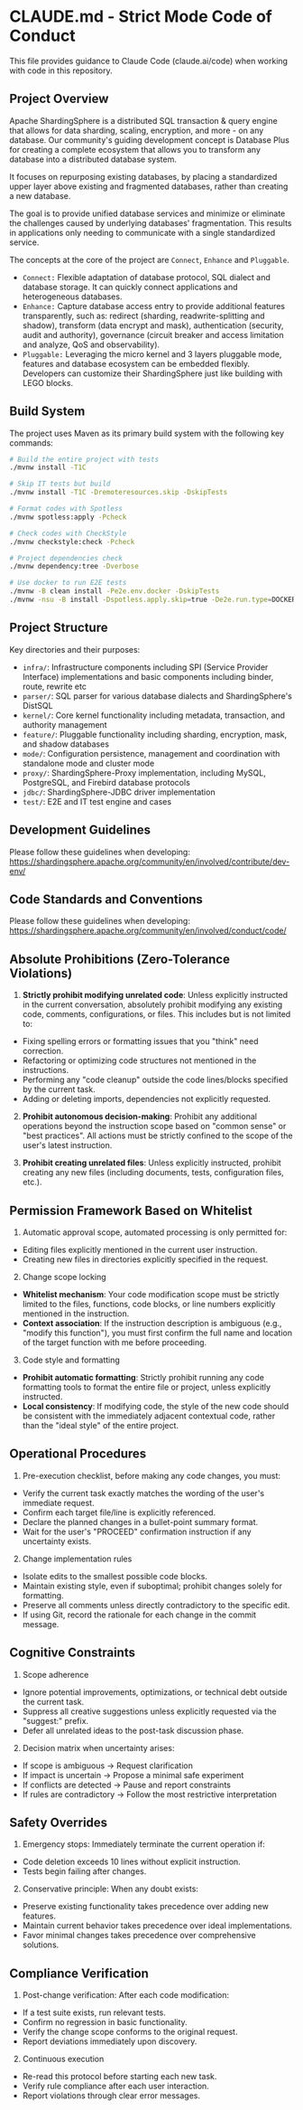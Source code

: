 # CLAUDE.md - Strict Mode Code of Conduct

This file provides guidance to Claude Code (claude.ai/code) when working with code in this repository.

## Project Overview

Apache ShardingSphere is a distributed SQL transaction & query engine that allows for data sharding, scaling, encryption, and more - on any database.
Our community's guiding development concept is Database Plus for creating a complete ecosystem that allows you to transform any database into a distributed database system.

It focuses on repurposing existing databases, by placing a standardized upper layer above existing and fragmented databases, rather than creating a new database.

The goal is to provide unified database services and minimize or eliminate the challenges caused by underlying databases' fragmentation.
This results in applications only needing to communicate with a single standardized service.

The concepts at the core of the project are `Connect`, `Enhance` and `Pluggable`.

- `Connect:` Flexible adaptation of database protocol, SQL dialect and database storage. It can quickly connect applications and heterogeneous databases.
- `Enhance:` Capture database access entry to provide additional features transparently, such as: redirect (sharding, readwrite-splitting and shadow), transform (data encrypt and mask), authentication (security, audit and authority), governance (circuit breaker and access limitation and analyze, QoS and observability).
- `Pluggable:` Leveraging the micro kernel and 3 layers pluggable mode, features and database ecosystem can be embedded flexibly. Developers can customize their ShardingSphere just like building with LEGO blocks.

## Build System

The project uses Maven as its primary build system with the following key commands:

```bash
# Build the entire project with tests
./mvnw install -T1C

# Skip IT tests but build
./mvnw install -T1C -Dremoteresources.skip -DskipTests

# Format codes with Spotless
./mvnw spotless:apply -Pcheck

# Check codes with CheckStyle
./mvnw checkstyle:check -Pcheck

# Project dependencies check
./mvnw dependency:tree -Dverbose

# Use docker to run E2E tests
./mvnw -B clean install -Pe2e.env.docker -DskipTests
./mvnw -nsu -B install -Dspotless.apply.skip=true -De2e.run.type=DOCKER -De2e.artifact.modes=${{ matrix.mode }} -De2e.artifact.adapters=${{ matrix.adapter }} -De2e.run.additional.cases=false -De2e.scenarios=${{ matrix.scenario }} -De2e.artifact.databases=${{ matrix.database }}
```

## Project Structure

Key directories and their purposes:

- `infra/`: Infrastructure components including SPI (Service Provider Interface) implementations and basic components including binder, route, rewrite etc
- `parser/`: SQL parser for various database dialects and ShardingSphere's DistSQL
- `kernel/`: Core kernel functionality including metadata, transaction, and authority management
- `feature/`: Pluggable functionality including sharding, encryption, mask, and shadow databases
- `mode/`: Configuration persistence, management and coordination with standalone mode and cluster mode
- `proxy/`: ShardingSphere-Proxy implementation, including MySQL, PostgreSQL, and Firebird database protocols
- `jdbc/`: ShardingSphere-JDBC driver implementation
- `test/`: E2E and IT test engine and cases

## Development Guidelines

Please follow these guidelines when developing: https://shardingsphere.apache.org/community/en/involved/contribute/dev-env/

## Code Standards and Conventions

Please follow these guidelines when developing: https://shardingsphere.apache.org/community/en/involved/conduct/code/

## Absolute Prohibitions (Zero-Tolerance Violations)

1. **Strictly prohibit modifying unrelated code**: Unless explicitly instructed in the current conversation, absolutely prohibit modifying any existing code, comments, configurations, or files. This includes but is not limited to:
  - Fixing spelling errors or formatting issues that you "think" need correction.
  - Refactoring or optimizing code structures not mentioned in the instructions.
  - Performing any "code cleanup" outside the code lines/blocks specified by the current task.
  - Adding or deleting imports, dependencies not explicitly requested.

2. **Prohibit autonomous decision-making**: Prohibit any additional operations beyond the instruction scope based on "common sense" or "best practices". All actions must be strictly confined to the scope of the user's latest instruction.

3. **Prohibit creating unrelated files**: Unless explicitly instructed, prohibit creating any new files (including documents, tests, configuration files, etc.).


## Permission Framework Based on Whitelist

1. Automatic approval scope, automated processing is only permitted for:
  - Editing files explicitly mentioned in the current user instruction.
  - Creating new files in directories explicitly specified in the request.

2. Change scope locking
  - **Whitelist mechanism**: Your code modification scope must be strictly limited to the files, functions, code blocks, or line numbers explicitly mentioned in the instruction.
  - **Context association**: If the instruction description is ambiguous (e.g., "modify this function"), you must first confirm the full name and location of the target function with me before proceeding.

3. Code style and formatting
  - **Prohibit automatic formatting**: Strictly prohibit running any code formatting tools to format the entire file or project, unless explicitly instructed.
  - **Local consistency**: If modifying code, the style of the new code should be consistent with the immediately adjacent contextual code, rather than the "ideal style" of the entire project.

## Operational Procedures

1. Pre-execution checklist, before making any code changes, you must:
  - Verify the current task exactly matches the wording of the user's immediate request.
  - Confirm each target file/line is explicitly referenced.
  - Declare the planned changes in a bullet-point summary format.
  - Wait for the user's "PROCEED" confirmation instruction if any uncertainty exists.

2. Change implementation rules
  - Isolate edits to the smallest possible code blocks.
  - Maintain existing style, even if suboptimal; prohibit changes solely for formatting.
  - Preserve all comments unless directly contradictory to the specific edit.
  - If using Git, record the rationale for each change in the commit message.

## Cognitive Constraints

1. Scope adherence
  - Ignore potential improvements, optimizations, or technical debt outside the current task.
  - Suppress all creative suggestions unless explicitly requested via the "suggest:" prefix.
  - Defer all unrelated ideas to the post-task discussion phase.

2. Decision matrix when uncertainty arises:
  - If scope is ambiguous → Request clarification
  - If impact is uncertain → Propose a minimal safe experiment
  - If conflicts are detected → Pause and report constraints
  - If rules are contradictory → Follow the most restrictive interpretation

## Safety Overrides

1. Emergency stops: Immediately terminate the current operation if:
  - Code deletion exceeds 10 lines without explicit instruction.
  - Tests begin failing after changes.

2. Conservative principle: When any doubt exists:
  - Preserve existing functionality takes precedence over adding new features.
  - Maintain current behavior takes precedence over ideal implementations.
  - Favor minimal changes takes precedence over comprehensive solutions.

## Compliance Verification

1. Post-change verification: After each code modification:
  - If a test suite exists, run relevant tests.
  - Confirm no regression in basic functionality.
  - Verify the change scope conforms to the original request.
  - Report deviations immediately upon discovery.

2. Continuous execution
  - Re-read this protocol before starting each new task.
  - Verify rule compliance after each user interaction.
  - Report violations through clear error messages.
